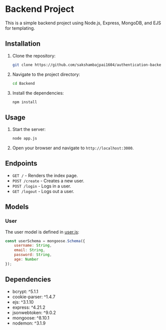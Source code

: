 # Backend Project

This is a simple backend project using Node.js, Express, MongoDB, and EJS for templating.


## Installation

1. Clone the repository:
    ```sh
    git clone https://github.com/sakshambajpai1604/authentication-backend.git
    ```
2. Navigate to the project directory:
    ```sh
    cd Backend
    ```
3. Install the dependencies:
    ```sh
    npm install
    ```

## Usage

1. Start the server:
    ```sh
    node app.js
    ```
2. Open your browser and navigate to `http://localhost:3000`.

## Endpoints

- `GET /` - Renders the index page.
- `POST /create` - Creates a new user.
- `POST /login` - Logs in a user.
- `GET /logout` - Logs out a user.

## Models

### User

The user model is defined in [user.js](http://_vscodecontentref_/5):

```js
const userSchema = mongoose.Schema({
    username: String,
    email: String,
    password: String,
    age: Number
});
```

## Dependencies
- bcrypt: ^5.1.1
- cookie-parser: ^1.4.7
- ejs: ^3.1.10
- express: ^4.21.2
- jsonwebtoken: ^9.0.2
- mongoose: ^8.10.1
- nodemon: ^3.1.9
